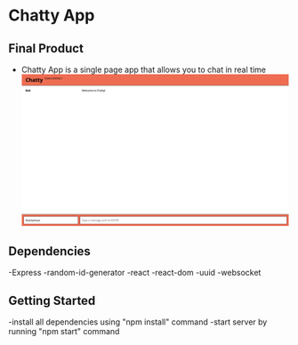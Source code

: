 # Chatty App 

## Final Product
- Chatty App is a single page app that allows you to chat in real time 
!["chatty-app-pic"](https://github.com/Harrison2301/Chatty-App/blob/master/images/chatty-app-pic.png?raw=true)

## Dependencies
-Express 
-random-id-generator 
-react
-react-dom
-uuid
-websocket

## Getting Started
-install all dependencies using "npm install" command
-start server by running "npm start" command 
